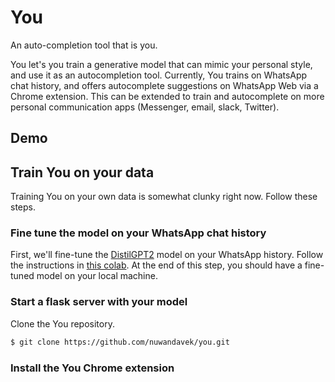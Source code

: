 # You

An auto-completion tool that is you.

You let's you train a generative model that can mimic your personal style, and use it as an autocompletion tool. Currently, You trains on WhatsApp chat history, and offers autocomplete suggestions on WhatsApp Web via a Chrome extension. This can be extended to train and autocomplete on more personal communication apps (Messenger, email, slack, Twitter).

## Demo

## Train You on your data

Training You on your own data is somewhat clunky right now. Follow these steps.

### Fine tune the model on your WhatsApp chat history

First, we'll fine-tune the [DistilGPT2](https://huggingface.co/distilgpt2) model on your WhatsApp history. Follow the instructions in [this colab](https://colab.research.google.com/github/nuwandavek/you/blob/master/Training_You.ipynb). At the end of this step, you should have a fine-tuned model on your local machine.

### Start a flask server with your model

Clone the You repository.

```bash
$ git clone https://github.com/nuwandavek/you.git
```

### Install the You Chrome extension
